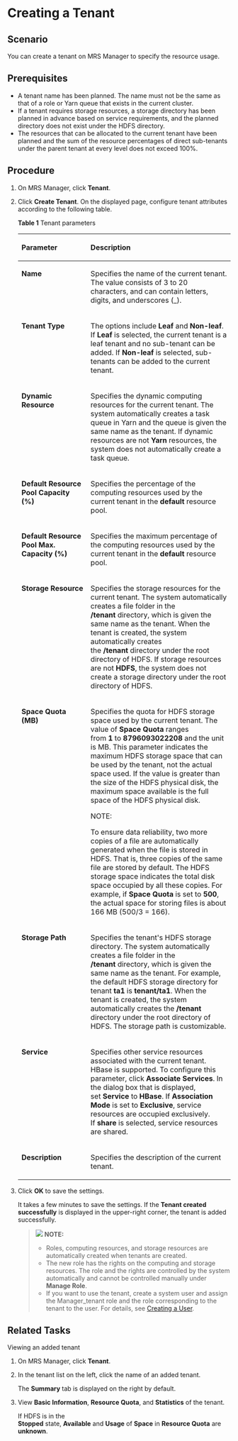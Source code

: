 # Creating a Tenant<a name="EN-US_TOPIC_0125375708"></a>

## Scenario<a name="section54537506192610"></a>

You can create a tenant on MRS Manager to specify the resource usage.

## Prerequisites<a name="section57491743192637"></a>

-   A tenant name has been planned. The name must not be the same as that of a role or Yarn queue that exists in the current cluster.
-   If a tenant requires storage resources, a storage directory has been planned in advance based on service requirements, and the planned directory does not exist under the HDFS directory.
-   The resources that can be allocated to the current tenant have been planned and the sum of the resource percentages of direct sub-tenants under the parent tenant at every level does not exceed 100%.

## Procedure<a name="section34570625192643"></a>

1.  On MRS Manager, click  **Tenant**.
2.  Click  **Create Tenant**. On the displayed page, configure tenant attributes according to the following table.

    **Table  1**  Tenant parameters

    <a name="table269395619271"></a>
    <table><thead align="left"><tr id="row2745194719271"><th class="cellrowborder" valign="top" width="32.5%" id="mcps1.2.3.1.1"><p id="p901521119271"><a name="p901521119271"></a><a name="p901521119271"></a><strong id="b1074858819279"><a name="b1074858819279"></a><a name="b1074858819279"></a>Parameter</strong></p>
    </th>
    <th class="cellrowborder" valign="top" width="67.5%" id="mcps1.2.3.1.2"><p id="p5914350019271"><a name="p5914350019271"></a><a name="p5914350019271"></a><strong id="b6532929019279"><a name="b6532929019279"></a><a name="b6532929019279"></a>Description</strong></p>
    </th>
    </tr>
    </thead>
    <tbody><tr id="row2589419719271"><td class="cellrowborder" valign="top" width="32.5%" headers="mcps1.2.3.1.1 "><p id="p1705524719271"><a name="p1705524719271"></a><a name="p1705524719271"></a><span class="parmname" id="parmname49124446192359"><a name="parmname49124446192359"></a><a name="parmname49124446192359"></a><b>Name</b></span></p>
    </td>
    <td class="cellrowborder" valign="top" width="67.5%" headers="mcps1.2.3.1.2 "><p id="p3929779419271"><a name="p3929779419271"></a><a name="p3929779419271"></a>Specifies the name of the current tenant. The value consists of 3 to 20 characters, and can contain letters, digits, and underscores (_).</p>
    </td>
    </tr>
    <tr id="row1813582819271"><td class="cellrowborder" valign="top" width="32.5%" headers="mcps1.2.3.1.1 "><p id="p5971593419271"><a name="p5971593419271"></a><a name="p5971593419271"></a><span class="parmname" id="parmname3121375819244"><a name="parmname3121375819244"></a><a name="parmname3121375819244"></a><b>Tenant Type</b></span></p>
    </td>
    <td class="cellrowborder" valign="top" width="67.5%" headers="mcps1.2.3.1.2 "><p id="p515246819271"><a name="p515246819271"></a><a name="p515246819271"></a>The options include <span class="parmvalue" id="parmvalue1303902812031"><a name="parmvalue1303902812031"></a><a name="parmvalue1303902812031"></a><b>Leaf</b></span>&nbsp;and&nbsp;<span class="parmvalue" id="parmvalue45070224115854"><a name="parmvalue45070224115854"></a><a name="parmvalue45070224115854"></a><b>Non-leaf</b></span>. If&nbsp;<span class="parmvalue" id="parmvalue4952837612031"><a name="parmvalue4952837612031"></a><a name="parmvalue4952837612031"></a><b>Leaf</b></span>&nbsp;is selected, the current tenant is a leaf tenant and no sub-tenant can be added. If&nbsp;<span class="parmvalue" id="parmvalue52379591115858"><a name="parmvalue52379591115858"></a><a name="parmvalue52379591115858"></a><b>Non-leaf</b></span> is selected, sub-tenants can be added to the current tenant.</p>
    </td>
    </tr>
    <tr id="row4637222019271"><td class="cellrowborder" valign="top" width="32.5%" headers="mcps1.2.3.1.1 "><p id="p6516233619271"><a name="p6516233619271"></a><a name="p6516233619271"></a><span class="parmname" id="parmname2130366819247"><a name="parmname2130366819247"></a><a name="parmname2130366819247"></a><b>Dynamic Resource</b></span></p>
    </td>
    <td class="cellrowborder" valign="top" width="67.5%" headers="mcps1.2.3.1.2 "><p id="p4365789319271"><a name="p4365789319271"></a><a name="p4365789319271"></a>Specifies the dynamic computing resources for the current tenant. The system automatically creates a task queue in Yarn and the queue is given the same name as the tenant. If dynamic resources are not <span class="parmvalue" id="parmvalue1012190612031"><a name="parmvalue1012190612031"></a><a name="parmvalue1012190612031"></a><b>Yarn</b></span> resources, the system does not automatically create a task queue.</p>
    </td>
    </tr>
    <tr id="row5737672319271"><td class="cellrowborder" valign="top" width="32.5%" headers="mcps1.2.3.1.1 "><p id="p1700302019271"><a name="p1700302019271"></a><a name="p1700302019271"></a><span class="parmname" id="parmname5742701192411"><a name="parmname5742701192411"></a><a name="parmname5742701192411"></a><b>Default Resource Pool Capacity (%)</b></span></p>
    </td>
    <td class="cellrowborder" valign="top" width="67.5%" headers="mcps1.2.3.1.2 "><p id="p3506738519271"><a name="p3506738519271"></a><a name="p3506738519271"></a>Specifies the percentage of the computing resources used by the current tenant in the <span class="parmname" id="parmname1786935612031"><a name="parmname1786935612031"></a><a name="parmname1786935612031"></a><b>default</b></span> resource pool.</p>
    </td>
    </tr>
    <tr id="row4717101519271"><td class="cellrowborder" valign="top" width="32.5%" headers="mcps1.2.3.1.1 "><p id="p6275587019271"><a name="p6275587019271"></a><a name="p6275587019271"></a><span class="parmname" id="parmname57924488192413"><a name="parmname57924488192413"></a><a name="parmname57924488192413"></a><b>Default Resource Pool Max. Capacity (%)</b></span></p>
    </td>
    <td class="cellrowborder" valign="top" width="67.5%" headers="mcps1.2.3.1.2 "><p id="p5006070119271"><a name="p5006070119271"></a><a name="p5006070119271"></a>Specifies the maximum percentage of the computing resources used by the current tenant in the <span class="parmname" id="parmname42806712031"><a name="parmname42806712031"></a><a name="parmname42806712031"></a><b>default</b></span> resource pool.</p>
    </td>
    </tr>
    <tr id="row4789313219271"><td class="cellrowborder" valign="top" width="32.5%" headers="mcps1.2.3.1.1 "><p id="p5413845919271"><a name="p5413845919271"></a><a name="p5413845919271"></a><span class="parmname" id="parmname59066008192420"><a name="parmname59066008192420"></a><a name="parmname59066008192420"></a><b>Storage Resource</b></span></p>
    </td>
    <td class="cellrowborder" valign="top" width="67.5%" headers="mcps1.2.3.1.2 "><p id="p2313904719271"><a name="p2313904719271"></a><a name="p2313904719271"></a>Specifies the storage resources for the current tenant. The system automatically creates a file folder in the <span class="filepath" id="filepath6050683012031"><a name="filepath6050683012031"></a><a name="filepath6050683012031"></a><b>/tenant</b></span>&nbsp;directory, which is given the same name as the tenant. When the tenant is created, the system automatically creates the&nbsp;<span class="filepath" id="filepath769056112031"><a name="filepath769056112031"></a><a name="filepath769056112031"></a><b>/tenant</b></span>&nbsp;directory under the root directory of HDFS. If storage resources are not&nbsp;<strong id="b1505182718163"><a name="b1505182718163"></a><a name="b1505182718163"></a>HDFS</strong>, the system does not create a storage directory under the root directory of HDFS.</p>
    </td>
    </tr>
    <tr id="row692483119271"><td class="cellrowborder" valign="top" width="32.5%" headers="mcps1.2.3.1.1 "><p id="p2404040019271"><a name="p2404040019271"></a><a name="p2404040019271"></a><span class="parmname" id="parmname49387720192423"><a name="parmname49387720192423"></a><a name="parmname49387720192423"></a><b>Space Quota (MB)</b></span></p>
    </td>
    <td class="cellrowborder" valign="top" width="67.5%" headers="mcps1.2.3.1.2 "><p id="p111537819271"><a name="p111537819271"></a><a name="p111537819271"></a>Specifies the quota for HDFS storage space used by the current tenant. The value of <span class="parmname" id="parmname213204301471"><a name="parmname213204301471"></a><a name="parmname213204301471"></a><b>Space Quota</b></span>&nbsp;ranges from&nbsp;<span class="parmvalue" id="parmvalue492332591471"><a name="parmvalue492332591471"></a><a name="parmvalue492332591471"></a><b>1</b></span>&nbsp;to&nbsp;<span class="parmvalue" id="parmvalue284710241471"><a name="parmvalue284710241471"></a><a name="parmvalue284710241471"></a><b>8796093022208</b></span> and the unit is MB. This parameter indicates the maximum HDFS storage space that can be used by the tenant, not the actual space used. If the value is greater than the size of the HDFS physical disk, the maximum space available is the full space of the HDFS physical disk.</p>
    <div class="note" id="note17069590164928"><a name="note17069590164928"></a><a name="note17069590164928"></a><span class="notetitle"> NOTE: </span><div class="notebody"><p id="p32992694175822"><a name="p32992694175822"></a><a name="p32992694175822"></a>To ensure data reliability, two more copies of a file are automatically generated when the file is stored in HDFS. That is, three copies of the same file are stored by default. The HDFS storage space indicates the total disk space occupied by all these copies. For example, if <span class="parmname" id="parmname21566615175846"><a name="parmname21566615175846"></a><a name="parmname21566615175846"></a><b>Space Quota</b></span>&nbsp;is set to&nbsp;<span class="parmvalue" id="parmvalue42238099175858"><a name="parmvalue42238099175858"></a><a name="parmvalue42238099175858"></a><b>500</b></span>, the actual space for storing files is about 166 MB (500/3 = 166).</p>
    </div></div>
    </td>
    </tr>
    <tr id="row1003840419271"><td class="cellrowborder" valign="top" width="32.5%" headers="mcps1.2.3.1.1 "><p id="p780443419271"><a name="p780443419271"></a><a name="p780443419271"></a><span class="parmname" id="parmname48291605192426"><a name="parmname48291605192426"></a><a name="parmname48291605192426"></a><b>Storage Path</b></span></p>
    </td>
    <td class="cellrowborder" valign="top" width="67.5%" headers="mcps1.2.3.1.2 "><p id="p2817942819271"><a name="p2817942819271"></a><a name="p2817942819271"></a>Specifies the tenant's HDFS storage directory. The system automatically creates a file folder in the <span class="filepath" id="filepath671608412031"><a name="filepath671608412031"></a><a name="filepath671608412031"></a><b>/tenant</b></span>&nbsp;directory, which is given the same name as the tenant. For example, the default HDFS storage directory for tenant&nbsp;<span class="parmname" id="parmname6044476412031"><a name="parmname6044476412031"></a><a name="parmname6044476412031"></a><b>ta1</b></span>&nbsp;is&nbsp;<span class="filepath" id="filepath713197012031"><a name="filepath713197012031"></a><a name="filepath713197012031"></a><b>tenant/ta1</b></span>. When the tenant is created, the system automatically creates the&nbsp;<span class="filepath" id="filepath6418773512031"><a name="filepath6418773512031"></a><a name="filepath6418773512031"></a><b>/tenant</b></span> directory under the root directory of HDFS. The storage path is customizable.</p>
    </td>
    </tr>
    <tr id="row5228826719271"><td class="cellrowborder" valign="top" width="32.5%" headers="mcps1.2.3.1.1 "><p id="p749119819271"><a name="p749119819271"></a><a name="p749119819271"></a><span class="parmname" id="parmname44855382192430"><a name="parmname44855382192430"></a><a name="parmname44855382192430"></a><b>Service</b></span></p>
    </td>
    <td class="cellrowborder" valign="top" width="67.5%" headers="mcps1.2.3.1.2 "><p id="p280733919271"><a name="p280733919271"></a><a name="p280733919271"></a>Specifies other service resources associated with the current tenant. HBase is supported. To configure this parameter, click <span class="uicontrol" id="uicontrol2197551512031"><a name="uicontrol2197551512031"></a><a name="uicontrol2197551512031"></a><b>Associate Services</b></span>. In the dialog box that is displayed, set&nbsp;<span class="parmname" id="parmname6356191012031"><a name="parmname6356191012031"></a><a name="parmname6356191012031"></a><b>Service</b></span>&nbsp;to&nbsp;<span class="parmvalue" id="parmvalue3518628012031"><a name="parmvalue3518628012031"></a><a name="parmvalue3518628012031"></a><b>HBase</b></span>. If&nbsp;<span class="parmname" id="parmname4824106612031"><a name="parmname4824106612031"></a><a name="parmname4824106612031"></a><b>Association Mode</b></span>&nbsp;is set to&nbsp;<span class="parmvalue" id="parmvalue3151641312031"><a name="parmvalue3151641312031"></a><a name="parmvalue3151641312031"></a><b>Exclusive</b></span>, service resources are occupied exclusively. If&nbsp;<span class="parmvalue" id="parmvalue1521226712031"><a name="parmvalue1521226712031"></a><a name="parmvalue1521226712031"></a><b>share</b></span> is selected, service resources are shared.</p>
    </td>
    </tr>
    <tr id="row2526605419271"><td class="cellrowborder" valign="top" width="32.5%" headers="mcps1.2.3.1.1 "><p id="p3328447419271"><a name="p3328447419271"></a><a name="p3328447419271"></a><span class="parmname" id="parmname42153003192435"><a name="parmname42153003192435"></a><a name="parmname42153003192435"></a><b>Description</b></span></p>
    </td>
    <td class="cellrowborder" valign="top" width="67.5%" headers="mcps1.2.3.1.2 "><p id="p1168786719271"><a name="p1168786719271"></a><a name="p1168786719271"></a>Specifies the description of the current tenant.</p>
    </td>
    </tr>
    </tbody>
    </table>

3.  Click  **OK**  to save the settings.

    It takes a few minutes to save the settings. If the  **Tenant created successfully**  is displayed in the upper-right corner, the tenant is added successfully.

    >![](/images/icon-note.gif) **NOTE:**   
    >-   Roles, computing resources, and storage resources are automatically created when tenants are created.  
    >-   The new role has the rights on the computing and storage resources. The role and the rights are controlled by the system automatically and cannot be controlled manually under  **Manage Role**.  
    >-   If you want to use the tenant, create a system user and assign the Manager\_tenant role and the role corresponding to the tenant to the user. For details, see  [Creating a User](creating-a-user.md).  


## Related Tasks<a name="section28781070132624"></a>

Viewing an added tenant

1.  On MRS Manager, click  **Tenant**.
2.  In the tenant list on the left, click the name of an added tenant.

    The  **Summary**  tab is displayed on the right by default.

3.  View  **Basic Information**, **Resource Quota**, and **Statistics**  of the tenant.

    If HDFS is in the  **Stopped** state, **Available** and **Usage** of **Space** in **Resource Quota** are  **unknown**.


